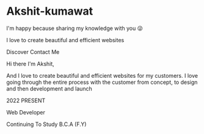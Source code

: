 # Akshit-kumawat
I'm happy because sharing my knowledge with you 😜

I love to create beautiful and efficient websites

Discover Contact Me

Hi there I'm Akshit,

And I love to create beautiful and efficient websites for my customers. I love going through the entire process with the customer from concept, to design and then development and launch

2022 PRESENT

Web Developer

Continuing To Study B.C.A (F.Y)
